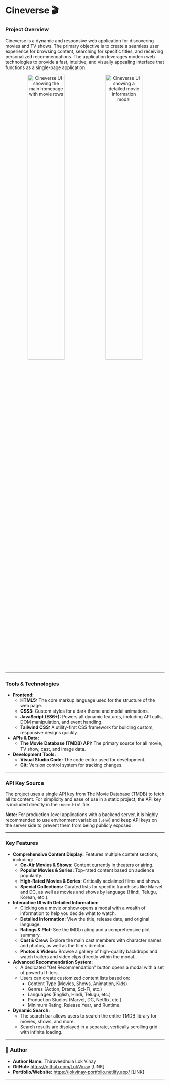 # Cineverse 🎬

### Project Overview

Cineverse is a dynamic and responsive web application for discovering movies and TV shows. The primary objective is to create a seamless user experience for browsing content, searching for specific titles, and receiving personalized recommendations. The application leverages modern web technologies to provide a fast, intuitive, and visually appealing interface that functions as a single-page application.

<p align="center">
  <img src="https://github.com/user-attachments/assets/54175df0-82cd-4f04-8c6f-d0313a2c365b" alt="Cineverse UI showing the main homepage with movie rows" width="48%">
  <img src="https://github.com/user-attachments/assets/89747eb0-cee2-4359-af7b-0308d51de504" alt="Cineverse UI showing a detailed movie information modal" width="48%">
</p>

---
### Tools & Technologies

-   **Frontend:**
    -   **HTML5:** The core markup language used for the structure of the web page.
    -   **CSS3:** Custom styles for a dark theme and modal animations.
    -   **JavaScript (ES6+):** Powers all dynamic features, including API calls, DOM manipulation, and event handling.
    -   **Tailwind CSS:** A utility-first CSS framework for building custom, responsive designs quickly.
-   **APIs & Data:**
    -   **The Movie Database (TMDB) API:** The primary source for all movie, TV show, cast, and image data.
-   **Development Tools:**
    -   **Visual Studio Code:** The code editor used for development.
    -   **Git:** Version control system for tracking changes.

---

### API Key Source

The project uses a single API key from The Movie Database (TMDB) to fetch all its content. For simplicity and ease of use in a static project, the API key is included directly in the `index.html` file.

**Note:** For production-level applications with a backend server, it is highly recommended to use environment variables (`.env`) and keep API keys on the server side to prevent them from being publicly exposed.

---

### Key Features

-   **Comprehensive Content Display:** Features multiple content sections, including:
    -   **On-Air Movies & Shows:** Content currently in theaters or airing.
    -   **Popular Movies & Series:** Top-rated content based on audience popularity.
    -   **High-Rated Movies & Series:** Critically acclaimed films and shows.
    -   **Special Collections:** Curated lists for specific franchises like Marvel and DC, as well as movies and shows by language (Hindi, Telugu, Korean, etc.).
-   **Interactive UI with Detailed Information:**
    -   Clicking on a movie or show opens a modal with a wealth of information to help you decide what to watch.
    -   **Detailed Information:** View the title, release date, and original language.
    -   **Ratings & Plot:** See the IMDb rating and a comprehensive plot summary.
    -   **Cast & Crew:** Explore the main cast members with character names and photos, as well as the film's director.
    -   **Photos & Videos:** Browse a gallery of high-quality backdrops and watch trailers and video clips directly within the modal.
-   **Advanced Recommendation System:**
    -   A dedicated "Get Recommendation" button opens a modal with a set of powerful filters.
    -   Users can create customized content lists based on:
        -   Content Type (Movies, Shows, Animation, Kids)
        -   Genres (Action, Drama, Sci-Fi, etc.)
        -   Languages (English, Hindi, Telugu, etc.)
        -   Production Studios (Marvel, DC, Netflix, etc.)
        -   Minimum Rating, Release Year, and Runtime.
-   **Dynamic Search:**
    -   The search bar allows users to search the entire TMDB library for movies, shows, and more.
    -   Search results are displayed in a separate, vertically scrolling grid with infinite loading.

---

### 👤 Author

-   **Author Name:** Thiruveedhula Lok Vinay
-   **GitHub:** https://github.com/LokVinay [LINK]
-   **Portfolio/Website:** https://lokvinay-portfolio.netlify.app/ [LINK]

---
